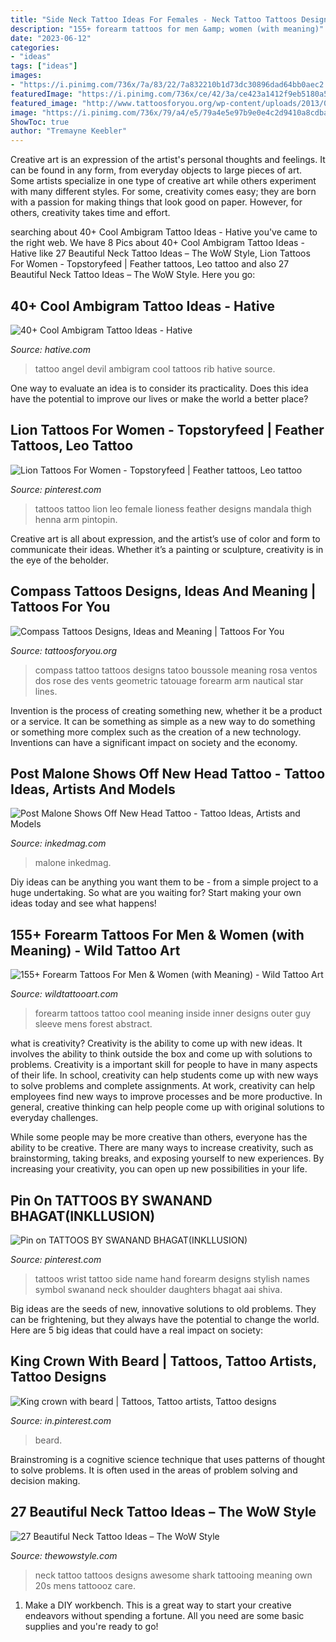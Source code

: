 ```yaml
---
title: "Side Neck Tattoo Ideas For Females - Neck Tattoo Tattoos Designs Awesome Shark Tattooing Meaning Own 20s Mens Tattoooz Care"
description: "155+ forearm tattoos for men &amp; women (with meaning)"
date: "2023-06-12"
categories:
- "ideas"
tags: ["ideas"]
images:
- "https://i.pinimg.com/736x/7a/83/22/7a832210b1d73dc30896dad64bb0aec2.jpg"
featuredImage: "https://i.pinimg.com/736x/ce/42/3a/ce423a1412f9eb5180a5dbee7ea97e63--side-wrist-tattoos-love-symbols.jpg"
featured_image: "http://www.tattoosforyou.org/wp-content/uploads/2013/09/Compass-Tattoo-Images-764x1024.jpg"
image: "https://i.pinimg.com/736x/79/a4/e5/79a4e5e97b9e0e4c2d9410a8cdba7b11.jpg"
ShowToc: true
author: "Tremayne Keebler"
---
```



Creative art is an expression of the artist's personal thoughts and feelings. It can be found in any form, from everyday objects to large pieces of art. Some artists specialize in one type of creative art while others experiment with many different styles. For some, creativity comes easy; they are born with a passion for making things that look good on paper. However, for others, creativity takes time and effort.

	

		
searching about 40+ Cool Ambigram Tattoo Ideas - Hative you've came to the right web. We have 8 Pics about 40+ Cool Ambigram Tattoo Ideas - Hative like 27 Beautiful Neck Tattoo Ideas – The WoW Style, Lion Tattoos For Women - Topstoryfeed | Feather tattoos, Leo tattoo and also 27 Beautiful Neck Tattoo Ideas – The WoW Style. Here you go:
		
    
## 40+ Cool Ambigram Tattoo Ideas - Hative

<img loading=lazy src="https://hative.com/wp-content/uploads/2014/03/ambigram-tattoos/devil-angel-on-rib-3.jpg" onerror="this.onerror=null;this.src='https://tse3.mm.bing.net/th?id=OIP.OV5KEKMlim2kbA0Uq2YlCwHaLD&amp;pid=15.1';" alt="40+ Cool Ambigram Tattoo Ideas - Hative">

_Source: hative.com_

>tattoo angel devil ambigram cool tattoos rib hative source. 

	

One way to evaluate an idea is to consider its practicality. Does this idea have the potential to improve our lives or make the world a better place?

    
## Lion Tattoos For Women - Topstoryfeed | Feather Tattoos, Leo Tattoo

<img loading=lazy src="https://i.pinimg.com/736x/7a/83/22/7a832210b1d73dc30896dad64bb0aec2.jpg" onerror="this.onerror=null;this.src='https://tse2.mm.bing.net/th?id=OIP.W8aODWsKYVmHIwVCZjkMrQHaKE&amp;pid=15.1';" alt="Lion Tattoos For Women - Topstoryfeed | Feather tattoos, Leo tattoo">

_Source: pinterest.com_

>tattoos tattoo lion leo female lioness feather designs mandala thigh henna arm pintopin. 

	

Creative art is all about expression, and the artist’s use of color and form to communicate their ideas. Whether it’s a painting or sculpture, creativity is in the eye of the beholder.

    
## Compass Tattoos Designs, Ideas And Meaning | Tattoos For You

<img loading=lazy src="http://www.tattoosforyou.org/wp-content/uploads/2013/09/Compass-Tattoo-Images-764x1024.jpg" onerror="this.onerror=null;this.src='https://tse1.mm.bing.net/th?id=OIP.GLMbrY62mVe6O6vxp_h6DgHaJ7&amp;pid=15.1';" alt="Compass Tattoos Designs, Ideas and Meaning | Tattoos For You">

_Source: tattoosforyou.org_

>compass tattoo tattoos designs tatoo boussole meaning rosa ventos dos rose des vents geometric tatouage forearm arm nautical star lines. 

	

Invention is the process of creating something new, whether it be a product or a service. It can be something as simple as a new way to do something or something more complex such as the creation of a new technology. Inventions can have a significant impact on society and the economy.

    
## Post Malone Shows Off New Head Tattoo - Tattoo Ideas, Artists And Models

<img loading=lazy src="https://www.inkedmag.com/.image/t_share/MTczNDcyNzU2NTQzNzkyMTY1/post-malone-head-tat-fb.jpg" onerror="this.onerror=null;this.src='https://tse2.mm.bing.net/th?id=OIP.Qf0B0k0klWmQG_bpI30BNAHaD4&amp;pid=15.1';" alt="Post Malone Shows Off New Head Tattoo - Tattoo Ideas, Artists and Models">

_Source: inkedmag.com_

>malone inkedmag. 

	

Diy ideas can be anything you want them to be - from a simple project to a huge undertaking. So what are you waiting for? Start making your own ideas today and see what happens!

    
## 155+ Forearm Tattoos For Men &amp; Women (with Meaning) - Wild Tattoo Art

<img loading=lazy src="https://www.wildtattooart.com/wp-content/uploads/2017/02/forearm-tattoos-02021747.jpg" onerror="this.onerror=null;this.src='https://tse2.mm.bing.net/th?id=OIP.COcfQbbLtDRg0_1Vc2bvUAHaLB&amp;pid=15.1';" alt="155+ Forearm Tattoos For Men &amp; Women (with Meaning) - Wild Tattoo Art">

_Source: wildtattooart.com_

>forearm tattoos tattoo cool meaning inside inner designs outer guy sleeve mens forest abstract. 

	

what is creativity?
Creativity is the ability to come up with new ideas. It involves the ability to think outside the box and come up with solutions to problems.
Creativity is a important skill for people to have in many aspects of their life. In school, creativity can help students come up with new ways to solve problems and complete assignments. At work, creativity can help employees find new ways to improve processes and be more productive. In general, creative thinking can help people come up with original solutions to everyday challenges.

While some people may be more creative than others, everyone has the ability to be creative. There are many ways to increase creativity, such as brainstorming, taking breaks, and exposing yourself to new experiences. By increasing your creativity, you can open up new possibilities in your life.

    
## Pin On TATTOOS BY SWANAND BHAGAT(INKLLUSION)

<img loading=lazy src="https://i.pinimg.com/736x/ce/42/3a/ce423a1412f9eb5180a5dbee7ea97e63--side-wrist-tattoos-love-symbols.jpg" onerror="this.onerror=null;this.src='https://tse3.mm.bing.net/th?id=OIP.wqd1Zhgb9MhCsSgF79qosQHaHa&amp;pid=15.1';" alt="Pin on TATTOOS BY SWANAND BHAGAT(INKLLUSION)">

_Source: pinterest.com_

>tattoos wrist tattoo side name hand forearm designs stylish names symbol swanand neck shoulder daughters bhagat aai shiva. 

	

Big ideas are the seeds of new, innovative solutions to old problems. They can be frightening, but they always have the potential to change the world. Here are 5 big ideas that could have a real impact on society:

    
## King Crown With Beard | Tattoos, Tattoo Artists, Tattoo Designs

<img loading=lazy src="https://i.pinimg.com/736x/79/a4/e5/79a4e5e97b9e0e4c2d9410a8cdba7b11.jpg" onerror="this.onerror=null;this.src='https://tse4.mm.bing.net/th?id=OIP.gx6gv9Xc9RO6GcRmW9n8bAHaKA&amp;pid=15.1';" alt="King crown with beard | Tattoos, Tattoo artists, Tattoo designs">

_Source: in.pinterest.com_

>beard. 

	

Brainstroming is a cognitive science technique that uses patterns of thought to solve problems. It is often used in the areas of problem solving and decision making.

    
## 27 Beautiful Neck Tattoo Ideas – The WoW Style

<img loading=lazy src="http://thewowstyle.com/wp-content/uploads/2015/02/Neck-Tattoos-69.jpg" onerror="this.onerror=null;this.src='https://tse4.mm.bing.net/th?id=OIP.ZOa6N1glewt6Pp7QH1_A4wHaMS&amp;pid=15.1';" alt="27 Beautiful Neck Tattoo Ideas – The WoW Style">

_Source: thewowstyle.com_

>neck tattoo tattoos designs awesome shark tattooing meaning own 20s mens tattoooz care. 

	

1. Make a DIY workbench. This is a great way to start your creative endeavors without spending a fortune. All you need are some basic supplies and you're ready to go!

